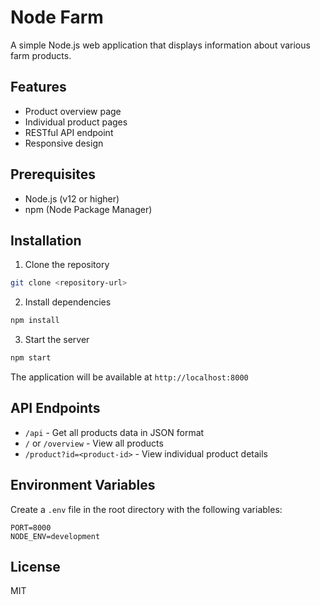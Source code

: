# Node Farm

A simple Node.js web application that displays information about various farm products.

## Features
- Product overview page
- Individual product pages
- RESTful API endpoint
- Responsive design

## Prerequisites
- Node.js (v12 or higher)
- npm (Node Package Manager)

## Installation
1. Clone the repository
```bash
git clone <repository-url>
```

2. Install dependencies
```bash
npm install
```

3. Start the server
```bash
npm start
```

The application will be available at `http://localhost:8000`

## API Endpoints
- `/api` - Get all products data in JSON format
- `/` or `/overview` - View all products
- `/product?id=<product-id>` - View individual product details

## Environment Variables
Create a `.env` file in the root directory with the following variables:
```
PORT=8000
NODE_ENV=development
```

## License
MIT 